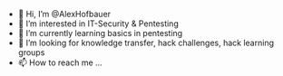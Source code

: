 - 👋 Hi, I’m @AlexHofbauer
- 👀 I’m interested in IT-Security & Pentesting
- 🌱 I’m currently learning basics in pentesting
- 💞️ I’m looking for knowledge transfer, hack challenges, hack learning groups
- 📫 How to reach me ...

<!---
AlexHofbauer/AlexHofbauer is a ✨ special ✨ repository because its `README.md` (this file) appears on your GitHub profile.
You can click the Preview link to take a look at your changes.
--->
